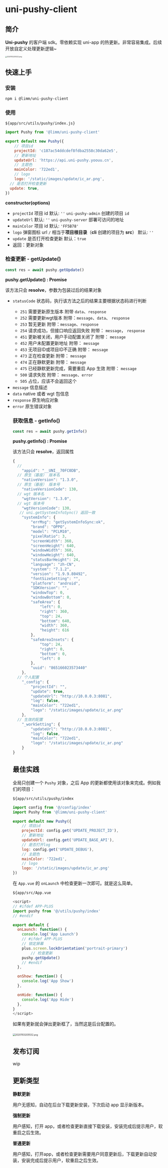 # uni-pushy-client

## 简介

**Uni-pushy** 的客户端 sdk。零依赖实现 uni-app 的热更新。非常容易集成。后续开放自定义处理更新逻辑~

<img src="assets/20201103205532.png" alt="20201103205532.png" style="zoom: 33%;" />



## 快速上手

### **安装**

```bash
npm i @limm/uni-pushy-client
```

### **使用** 

`${app/src/utils/pushy/index.js}`

```javascript
import Pushy from '@limm/uni-pushy-client'

export default new Pushy({
	// 项目id
	projectId: 'c187ac54ddcdef8fdba2558c30da62e5',
	// 更新地址
	updateUrl: 'https://api.uni-pushy.yoouu.cn',
	// 主题色
	mainColor: '722ed1', 
	// logo
	logo: '/static/images/update/ic_ar.png',
  // 是否打开检查更新
  update: true,
})

```

**constructor(options)**

- `projectId` <String> 项目 id 默认: `''`  `uni-pushy-admin` 创建的项目 `id`
- `updateUrl` <String>  默认: `''`  `uni-pushy-server` 部署可访问的地址
- `mainColor` <String> 项目 id 默认: `'FF5B78'`
- `logo` <String> 弹窗图标 url `/` 相当于**项目根目录**（**cli** 创建的项目为 **src**） 默认: `''`
- `update` <Boolean> 是否打开检查更新 默认：`true`
- 返回：更新对象

### **检查更新 - getUpdate()**

```javascript
const res = await pushy.getUpdate()
```

**pushy.getUpdate() : Promise<result>**

该方法只会 **resolve**，参数为包装过后的结果对象

- `statusCode` <Number> 状态码，执行该方法之后的结果主要根据状态码进行判断
  - `251` 需要更新原生版本 附带 `data`、`response` 
  - `252` 需要更新wgt版本 附带：`message`、`data`、 `response`
  - `253` 暂无更新 附带：`message`、`response` 
  - `254` 请求成功，但接口响应返回失败 附带： `message`， `response`
  - `451` 更新被关闭，用户手动配置关闭了 附带： `message`
  - `452` 用户未配置更新地址 附带： `message`
  - `453` 无项目ID或项目ID不正确 附带： `message`
  - `473` 正在检查更新 附带： `message`
  - `474` 正在静默更新 附带： `message`
  - `475` 已经静默更新完成，需要重启 App 生效 附带： `message`
  - `500` 请求失败 附带： `message`、`error`
  - `505` 占位，应该不会返回这个
- `message` <String> 信息描述
- `data` <Object> native 或者 wgt 包信息
- `response` <Object> 原生响应对象
- `error` <Error> 原生错误对象



### **获取信息 - getInfo()**

```javascript
const res = await pushy.getInfo()
```

**pushy.getInfo() : Promise<result>**

该方法只会 **resolve**，返回属性

```javascript
{
  // 
	"appid": "__UNI__70FC0DB",
  // 原生（基座） 版本名
	"nativeVersion": "1.3.0",
  // 原生（基座） 版本号
	"nativeVersionCode": 130,
  // wgt 版本名
	"wgtVersion": "1.3.0",
  // wgt 版本号
	"wgtVersionCode": 130,
   // uni.getSystemInfoSync() 返回一致
	"systemInfo": {
		"errMsg": "getSystemInfoSync:ok",
		"brand": "OPPO",
		"model": "PCLM10",
		"pixelRatio": 3,
		"screenWidth": 360,
		"screenHeight": 640,
		"windowWidth": 360,
		"windowHeight": 640,
		"statusBarHeight": 24,
		"language": "zh-CN",
		"system": "7.1.2",
		"version": "1.9.9.80492",
		"fontSizeSetting": "",
		"platform": "android",
		"SDKVersion": "",
		"windowTop": 0,
		"windowBottom": 0,
		"safeArea": {
			"left": 0,
			"right": 360,
			"top": 24,
			"bottom": 640,
			"width": 360,
			"height": 616
		},
		"safeAreaInsets": {
			"top": 24,
			"right": 0,
			"bottom": 0,
			"left": 0
		},
		"uuid": "865166023573440"
	},
  // 个人配置
	"_config": {
		"projectId": "",
		"update": true,
		"updateUrl": "http://10.0.0.3:8081",
		"log": false,
		"mainColor": "722ed1",
		"logo": "/static/images/update/ic_ar.png"
	},
  // 生效的配置
	"_workSetting": {
		"updateUrl": "http://10.0.0.3:8081",
		"log": false,
		"mainColor": "722ed1",
		"logo": "/static/images/update/ic_ar.png"
	}
}

```



## 最佳实践

全局只创建一个 `Pushy` 对象，之后 App 的更新都使用该对象来完成。例如我们的项目：

`${app/src/utils/pushy/index`

```javascript
import config from '@/config/index'
import Pushy from '@limm/uni-pushy-client'

export default new Pushy({
	// 项目id
	projectId: config.get('UPDATE_PROJECT_ID'),
	// 更新地址
	updateUrl: config.get('UPDATE_BASE_API'),
	// 是否打开log
	log: config.get('UPDATE_DEBUG'),
	// 主题色
	mainColor: '722ed1',
	// logo
	logo: '/static/images/update/ic_ar.png'
})

```



在 `App.vue` 的 `onLaunch` 中检查更新一次即可。就是这么简单。

`${app/src/App.vue`

```javascript
<script>
// #ifdef APP-PLUS
import pushy from '@/utils/pushy/index'
// #endif

export default {
  onLaunch: function() {
    console.log('App Launch')
    // #ifdef APP-PLUS
    // 锁定屏幕
    plus.screen.lockOrientation('portrait-primary')
		// 检查更新
    pushy.getUpdate()
    // #endif
  },

  onShow: function() {
    console.log('App Show')
  },

  onHide: function() {
    console.log('App Hide')
  },
}
</script>
```

如果有更新就会弹出更新框了，当然这是后台配置的。

<img src="assets/20201103205532.png" alt="20201103205532.png" style="zoom:50%;" />



## 发布订阅

wip



## 更新类型

**静默更新**

用户无感知，自动在后台下载更新安装，下次启动 app 显示新版本。

**强制更新**

用户感知，打开 app，或者检查更新直接下载安装，安装完成后提示用户，软重启之后生效。

**普通更新**

用户感知，打开app，或者检查更新需要用户同意更新后，下载更新自动安装，安装完成后提示用户，软重启之后生效。